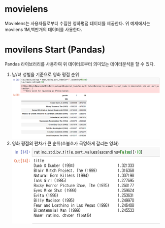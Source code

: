 # movielens

Movielens는 사용자들로부터 수집한 영하평점 데이터를 제공한다.
위 예제에서는 movilens 1M,백만개의 데이터를 사용한다.

# movilens Start (Pandas)
Pandas 라이브러리를 사용하여 위 데이터로부터 의미있는 데이터분석을 할 수 있다.

1. 남/녀 성별을 기준으로 영화 평점 순위
![img1](/img/img1.png)
2. 영화 평점의 편차가 큰 순위(호불호가 극명하게 갈리는 영화)
![img2](/img/img2.png)
